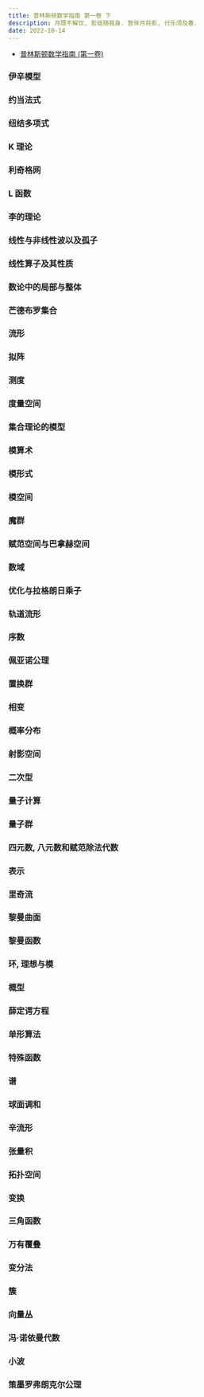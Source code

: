 ```yaml
---
title: 普林斯顿数学指南 第一卷 下
description: 月既不解饮, 影徒随我身. 暂伴月将影, 行乐须及春.
date: 2022-10-14
---
```


- [普林斯顿数学指南 (第一卷)](https://book.douban.com/subject/25817381/)

### 伊辛模型

### 约当法式

### 纽结多项式

### K 理论

### 利奇格网

### L 函数

### 李的理论

### 线性与非线性波以及孤子

### 线性算子及其性质

### 数论中的局部与整体

### 芒德布罗集合

### 流形

### 拟阵

### 测度

### 度量空间

### 集合理论的模型

### 模算术

### 模形式

### 模空间

### 魔群

### 赋范空间与巴拿赫空间

### 数域

### 优化与拉格朗日乘子

### 轨道流形

### 序数

### 佩亚诺公理

### 置换群

### 相变

### 概率分布

### 射影空间

### 二次型

### 量子计算

### 量子群

### 四元数, 八元数和赋范除法代数

### 表示

### 里奇流

### 黎曼曲面

### 黎曼函数

### 环, 理想与模

### 概型

### 薛定谔方程

### 单形算法

### 特殊函数

### 谱

### 球面调和

### 辛流形

### 张量积

### 拓扑空间

### 变换

### 三角函数

### 万有覆叠

### 变分法

### 簇

### 向量丛

### 冯·诺依曼代数

### 小波

### 策墨罗弗朗克尔公理
